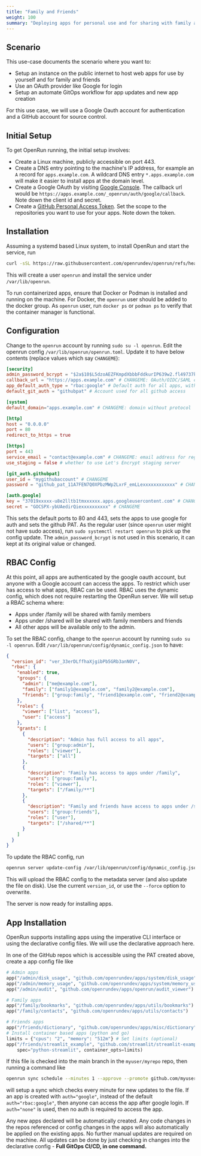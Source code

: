 ```yaml
---
title: "Family and Friends"
weight: 100
summary: "Deploying apps for personal use and for sharing with family and friends"
---
```


## Scenario

This use-case documents the scenario where you want to:

- Setup an instance on the public internet to host web apps for use by yourself and for family and friends
- Use an OAuth provider like Google for login
- Setup an automate GitOps workflow for app updates and new app creation

For this use case, we will use a Google Oauth account for authentication and a GitHub account for source control.

## Initial Setup

To get OpenRun running, the initial setup involves:

- Create a Linux machine, publicly accessible on port 443.
- Create a DNS entry pointing to the machine's IP address, for example an `A` record for `apps.example.com`. A wildcard DNS entry `*.apps.example.com` will make it easier to install apps at the domain level.
- Create a Google OAuth by visiting [Google Console](https://console.cloud.google.com/auth/clients). The callback url would be `https://apps.example.com/_openrun/auth/google/callback`. Note down the client id and secret.
- Create a [GitHub Personal Access Token](https://github.com/settings/personal-access-tokens). Set the scope to the repositories you want to use for your apps. Note down the token.

## Installation

Assuming a systemd based Linux system, to install OpenRun and start the service, run

```sh
curl -sSL https://raw.githubusercontent.com/openrundev/openrun/refs/heads/main/deploy/setup_systemd.sh | sudo sh
```

This will create a user `openrun` and install the service under `/var/lib/openrun`.

To run containerized apps, ensure that Docker or Podman is installed and running on the machine. For Docker, the `openrun` user should be added to the docker group. As `openrun` user, run `docker ps` or `podman ps` to verify that the container manager is functional.

## Configuration

Change to the `openrun` account by running `sudo su -l openrun`. Edit the openrun config `/var/lib/openrun/openrun.toml`. Update it to have below contents (replace values which say `CHANGEME`):

```toml {filename="/var/lib/openrun/openrun.toml"}
[security]
admin_password_bcrypt = "$2a$10$L5dzoAEZFKmpdXbbbFddkurIP639w2.fl49737kmxxxxxxxx" # CHANGEME Retain orig value
callback_url = "https://apps.example.com" # CHANGEME: OAuth/OIDC/SAML callback url prefix
app_default_auth_type = "rbac:google" # Default auth for all apps, with rbac
default_git_auth = "githubpat" # Account used for all github access

[system]
default_domain="apps.example.com" # CHANGEME: domain without protocol

[http]
host = "0.0.0.0"
port = 80
redirect_to_https = true

[https]
port = 443
service_email = "contact@example.com" # CHANGEME: email address for registering with Let's Encrypt. Set a value to enable automatic certs
use_staging = false # whether to use Let's Encrypt staging server

[git_auth.githubpat]
user_id = "mygithubaccount" # CHANGEME
password = "github_pat_11A7FEN7Q0XPbzMWp2LxrF_emLLexxxxxxxxxxxx" # CHANGEME

[auth.google]
key = "37019xxxxx-u8e2lltb1tmxxxxxx.apps.googleusercontent.com" # CHANGEME
secret = "GOCSPX-ybUAedirQiexxxxxxxxxx" # CHANGEME
```

This sets the default ports to 80 and 443, sets the apps to use google for auth and sets the github PAT. As the regular user (since `openrun` user might not have sudo access), run `sudo systemctl restart openrun` to pick up the config update. The `admin_password_bcrypt` is not used in this scenario, it can kept at its original value or changed.

## RBAC Config

At this point, all apps are authenticated by the google oauth account, but anyone with a Google account can access the apps. To restrict which user has access to what apps, RBAC can be used. RBAC uses the dynamic config, which does not require restarting the OpenRun server. We will setup a RBAC schema where:

- Apps under /family will be shared with family members
- Apps under /shared will be shared with family members and friends
- All other apps will be available only to the admin.

To set the RBAC config, change to the `openrun` account by running `sudo su -l openrun`. Edit `/var/lib/openrun/config/dynamic_config.json` to have:

```json {filename="/var/lib/openrun/config/dynamic_config.json"}
{
  "version_id": "ver_33erDLffhaXjgibPb5GRb3anN0V",
  "rbac": {
    "enabled": true,
    "groups": {
      "admin": ["me@example.com"],
      "family": ["family1@example.com", "family2@example.com"],
      "friends": ["group:family", "friend1@example.com", "friend2@example.com"]
    },
    "roles": {
      "viewer": ["list", "access"],
      "user": ["access"]
    },
    "grants": [
      {
        "description": "Admin has full access to all apps",
        "users": ["group:admin"],
        "roles": ["viewer"],
        "targets": ["all"]
      },
      {
        "description": "Family has access to apps under /family",
        "users": ["group:family"],
        "roles": ["viewer"],
        "targets": ["/family/**"]
      },
      {
        "description": "Family and friends have access to apps under /shared",
        "users": ["group:friends"],
        "roles": ["user"],
        "targets": ["/shared/**"]
      }
    ]
  }
}
```

To update the RBAC config, run

```sh
openrun server update-config /var/lib/openrun/config/dynamic_config.json
```

This will upload the RBAC config to the metadata server (and also update the file on disk). Use the current `version_id`, or use the `--force` option to overwrite.

The server is now ready for installing apps.

## App Installation

OpenRun supports installing apps using the imperative CLI interface or using the declarative config files. We will use the declarative approach here.

In one of the GitHub repos which is accessible using the PAT created above, create a app config file like

```python {filename="apps.star"}
# Admin apps
app("/admin/disk_usage", "github.com/openrundev/apps/system/disk_usage")
app("/admin/memory_usage", "github.com/openrundev/apps/system/memory_usage")
app("/admin/audit", "github.com/openrundev/apps/openrun/audit_viewer")

# Family apps
app("/family/bookmarks", "github.com/openrundev/apps/utils/bookmarks")
app("/family/contacts", "github.com/openrundev/apps/utils/contacts")

# Friends apps
app("/friends/dictionary", "github.com/openrundev/apps/misc/dictionary")
# Install container based apps (python and go)
limits = {"cpus": "2", "memory": "512m"} # Set limits (optional)
app("/friends/streamlit_example", "github.com/streamlit/streamlit-example", git_branch="master",
    spec="python-streamlit", container_opts=limits)
```

If this file is checked into the main branch in the `myuser/myrepo` repo, then running a command like

```sh
openrun sync schedule --minutes 1 --approve --promote github.com/myuser/myrepo/apps.star
```

will setup a sync which checks every minute for new updates to the file. If an app is created with `auth="google"`, instead of the default `auth="rbac:google"`, then anyone can access the app after google login. If `auth="none"` is used, then no auth is required to access the app.

Any new apps declared will be automatically created. Any code changes in the repos referenced or config changes in the apps will also automatically be applied on the existing apps. No further manual updates are required on the machine. All updates can be done by just checking in changes into the declarative config - **Full GitOps CI/CD, in one command.**
